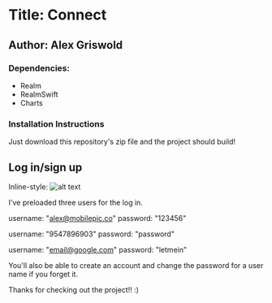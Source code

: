 # Title: Connect 
## Author: Alex Griswold 
### Dependencies: 
- Realm 
- RealmSwift
- Charts

### Installation Instructions
Just download this repository's zip file and the project should build! 

## Log in/sign up

Inline-style: 
![alt text](https://s3.amazonaws.com/griswold-github/IMG_1466.PNG "Messenger screen")

I've preloaded three users for the log in.

username: "alex@mobilepic.co"
password: "123456"
        
username: "9547896903"
password: "password"
        
username: "email@google.com"
password: "letmein"

You'll also be able to create an account and change the password for a user name if you forget it. 

Thanks for checking out the project!! :)
